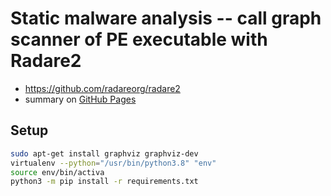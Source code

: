 # Static malware analysis -- call graph scanner of PE executable with Radare2

* https://github.com/radareorg/radare2
* summary on [GitHub Pages](https://attilamester.github.io/call-graph/)

## Setup

```bash
sudo apt-get install graphviz graphviz-dev
virtualenv --python="/usr/bin/python3.8" "env"
source env/bin/activa
python3 -m pip install -r requirements.txt
```
